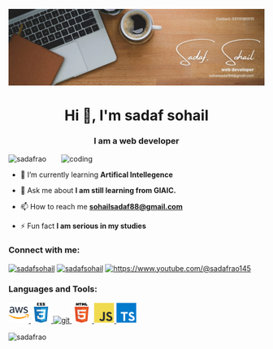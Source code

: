 ![logo](https://github.com/sadafrao/sadafrao/blob/main/03.20.16%20at%202024-02-28%20%D8%AA%D8%B5%D9%88%DB%8C%D8%B1%20WhatsApp_5507a97a.jpg)
<h1 align="center">Hi 👋, I'm sadaf sohail</h1>
<h3 align="center">I am a web developer</h3>
<img align="right" alt="coding" width="400" src="https://user-images.githubusercontent.com/55389276/140866485-8fb1c876-9a8f-4d6a-98dc-08c4981eaf70.gif" >


<p align="left"> <img src="https://komarev.com/ghpvc/?username=sadafrao&label=Profile%20views&color=0e75b6&style=flat" alt="sadafrao" /> </p>

- 🌱 I’m currently learning **Artifical Intellegence**

- 💬 Ask me about **I am still learning from GIAIC.**

- 📫 How to reach me **sohailsadaf88@gmail.com**

- ⚡ Fun fact **I am serious in my studies**

<h3 align="left">Connect with me:</h3>
<p align="left">
<a href="https://linkedin.com/in/sadafsohail" target="blank"><img align="center" src="https://raw.githubusercontent.com/rahuldkjain/github-profile-readme-generator/master/src/images/icons/Social/linked-in-alt.svg" alt="sadafsohail" height="30" width="40" /></a>
<a href="https://fb.com/sadafsohail" target="blank"><img align="center" src="https://raw.githubusercontent.com/rahuldkjain/github-profile-readme-generator/master/src/images/icons/Social/facebook.svg" alt="sadafsohail" height="30" width="40" /></a>
<a href="https://www.youtube.com/c/https://www.youtube.com/@sadafrao145" target="blank"><img align="center" src="https://raw.githubusercontent.com/rahuldkjain/github-profile-readme-generator/master/src/images/icons/Social/youtube.svg" alt="https://www.youtube.com/@sadafrao145" height="30" width="40" /></a>
</p>

<h3 align="left">Languages and Tools:</h3>
<p align="left"> <a href="https://aws.amazon.com" target="_blank" rel="noreferrer"> <img src="https://raw.githubusercontent.com/devicons/devicon/master/icons/amazonwebservices/amazonwebservices-original-wordmark.svg" alt="aws" width="40" height="40"/> </a> <a href="https://www.w3schools.com/css/" target="_blank" rel="noreferrer"> <img src="https://raw.githubusercontent.com/devicons/devicon/master/icons/css3/css3-original-wordmark.svg" alt="css3" width="40" height="40"/> </a> <a href="https://git-scm.com/" target="_blank" rel="noreferrer"> <img src="https://www.vectorlogo.zone/logos/git-scm/git-scm-icon.svg" alt="git" width="40" height="40"/> </a> <a href="https://www.w3.org/html/" target="_blank" rel="noreferrer"> <img src="https://raw.githubusercontent.com/devicons/devicon/master/icons/html5/html5-original-wordmark.svg" alt="html5" width="40" height="40"/> </a> <a href="https://developer.mozilla.org/en-US/docs/Web/JavaScript" target="_blank" rel="noreferrer"> <img src="https://raw.githubusercontent.com/devicons/devicon/master/icons/javascript/javascript-original.svg" alt="javascript" width="40" height="40"/> </a> <a href="https://www.typescriptlang.org/" target="_blank" rel="noreferrer"> <img src="https://raw.githubusercontent.com/devicons/devicon/master/icons/typescript/typescript-original.svg" alt="typescript" width="40" height="40"/> </a> </p>

<p><img align="center" src="https://github-readme-stats.vercel.app/api/top-langs?username=sadafrao&show_icons=true&locale=en&layout=compact" alt="sadafrao" /></p>

